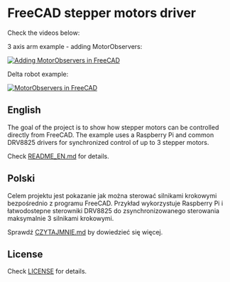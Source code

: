 # FreeCAD stepper motors driver

Check the videos below:

3 axis arm example - adding MotorObservers:

[![Adding MotorObservers in FreeCAD](https://img.youtube.com/vi/rpdGaC512gk/0.jpg)](https://youtu.be/rpdGaC512gk)

Delta robot example:

[![MotorObservers in FreeCAD](https://img.youtube.com/vi/pOclEe01pYs/0.jpg)](https://youtu.be/pOclEe01pYs)

## English

The goal of the project is to show how stepper motors can be controlled directly from FreeCAD.
The example uses a Raspberry Pi and common DRV8825 drivers for synchronized control of up to 3 stepper motors.

Check [README_EN.md](README_EN.md) for details.

## Polski

Celem projektu jest pokazanie jak można sterować silnikami krokowymi bezpośrednio z programu FreeCAD.
Przykład wykorzystuje Raspberry Pi i łatwodostepne sterowniki DRV8825 do zsynchronizowanego sterowania maksymalnie 3 silnikami krokowymi.

Sprawdź [CZYTAJMNIE.md](CZYTAJMNIE.md) by dowiedzieć się więcej.

## License

Check [LICENSE](LICENSE) for details.

